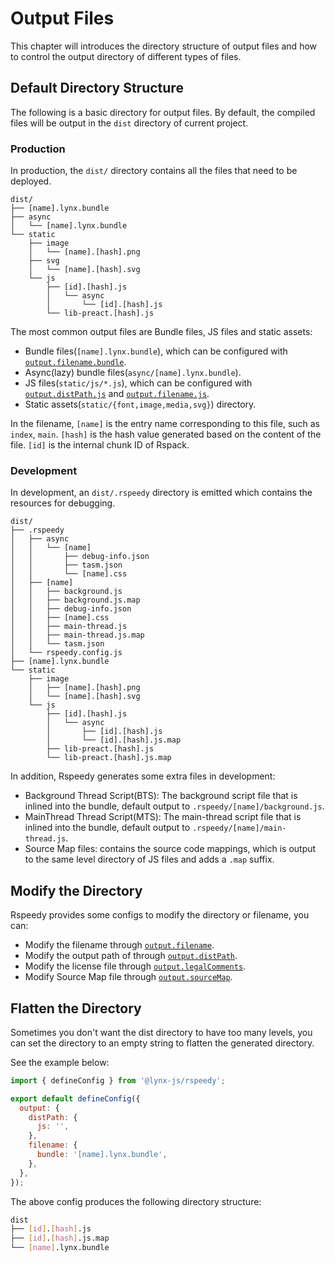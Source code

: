 # Output Files

This chapter will introduces the directory structure of output files and how to control the output directory of different types of files.

## Default Directory Structure

The following is a basic directory for output files. By default, the compiled files will be output in the `dist` directory of current project.

### Production

In production, the `dist/` directory contains all the files that need to be deployed.

```tree
dist/
├── [name].lynx.bundle
├── async
│   └── [name].lynx.bundle
└── static
    ├── image
    │   └── [name].[hash].png
    ├── svg
    │   └── [name].[hash].svg
    └── js
        ├── [id].[hash].js
        │   └── async
        │       └── [id].[hash].js
        └── lib-preact.[hash].js
```

The most common output files are Bundle files, JS files and static assets:

- Bundle files(`[name].lynx.bundle`), which can be configured with [`output.filename.bundle`].
- Async(lazy) bundle files(`async/[name].lynx.bundle`).
- JS files(`static/js/*.js`), which can be configured with [`output.distPath.js`] and [`output.filename.js`].
- Static assets(`static/{font,image,media,svg}`) directory.

In the filename, `[name]` is the entry name corresponding to this file, such as `index`, `main`. `[hash]` is the hash value generated based on the content of the file. `[id]` is the internal chunk ID of Rspack.

### Development

In development, an `dist/.rspeedy` directory is emitted which contains the resources for debugging.

```tree
dist/
├── .rspeedy
│   ├── async
│   │   └── [name]
│   │       ├── debug-info.json
│   │       ├── tasm.json
│   │       └── [name].css
│   ├── [name]
│   │   ├── background.js
│   │   ├── background.js.map
│   │   ├── debug-info.json
│   │   ├── [name].css
│   │   ├── main-thread.js
│   │   ├── main-thread.js.map
│   │   └── tasm.json
│   └── rspeedy.config.js
├── [name].lynx.bundle
└── static
    ├── image
    │   ├── [name].[hash].png
    │   └── [name].[hash].svg
    └── js
        ├── [id].[hash].js
        │   └── async
        │       ├── [id].[hash].js
        │       └── [id].[hash].js.map
        ├── lib-preact.[hash].js
        └── lib-preact.[hash].js.map
```

In addition, Rspeedy generates some extra files in development:

- Background Thread Script(BTS): The background script file that is inlined into the bundle, default output to `.rspeedy/[name]/background.js`.
- MainThread Thread Script(MTS): The main-thread script file that is inlined into the bundle, default output to `.rspeedy/[name]/main-thread.js`.
- Source Map files: contains the source code mappings, which is output to the same level directory of JS files and adds a `.map` suffix.

## Modify the Directory

Rspeedy provides some configs to modify the directory or filename, you can:

- Modify the filename through [`output.filename`].
- Modify the output path of through [`output.distPath`].
- Modify the license file through [`output.legalComments`].
- Modify Source Map file through [`output.sourceMap`].

## Flatten the Directory

Sometimes you don't want the dist directory to have too many levels, you can set the directory to an empty string to flatten the generated directory.

See the example below:

```js
import { defineConfig } from '@lynx-js/rspeedy';

export default defineConfig({
  output: {
    distPath: {
      js: '',
    },
    filename: {
      bundle: '[name].lynx.bundle',
    },
  },
});
```

The above config produces the following directory structure:

```bash
dist
├── [id].[hash].js
├── [id].[hash].js.map
└── [name].lynx.bundle
```

[`output.filename`]: /api/rspeedy/rspeedy.output.filename
[`output.filename.js`]: /api/rspeedy/rspeedy.filename.js
[`output.filename.bundle`]: /api/rspeedy/rspeedy.filename.bundle
[`output.distPath`]: /api/rspeedy/rspeedy.output.distpath
[`output.distPath.js`]: /api/rspeedy/rspeedy.distpath.js
[`output.legalComments`]: /api/rspeedy/rspeedy.output.legalcomments
[`output.sourceMap`]: /api/rspeedy/rspeedy.output.sourcemap
